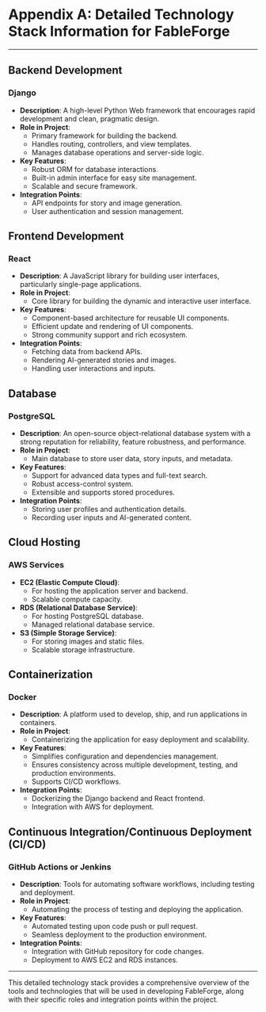 # Appendix A: Detailed Technology Stack Information for FableForge

---

## Backend Development

### Django
- **Description**: A high-level Python Web framework that encourages rapid development and clean, pragmatic design.
- **Role in Project**: 
  - Primary framework for building the backend.
  - Handles routing, controllers, and view templates.
  - Manages database operations and server-side logic.
- **Key Features**:
  - Robust ORM for database interactions.
  - Built-in admin interface for easy site management.
  - Scalable and secure framework.
- **Integration Points**:
  - API endpoints for story and image generation.
  - User authentication and session management.

## Frontend Development

### React
- **Description**: A JavaScript library for building user interfaces, particularly single-page applications.
- **Role in Project**: 
  - Core library for building the dynamic and interactive user interface.
- **Key Features**:
  - Component-based architecture for reusable UI components.
  - Efficient update and rendering of UI components.
  - Strong community support and rich ecosystem.
- **Integration Points**:
  - Fetching data from backend APIs.
  - Rendering AI-generated stories and images.
  - Handling user interactions and inputs.

## Database

### PostgreSQL
- **Description**: An open-source object-relational database system with a strong reputation for reliability, feature robustness, and performance.
- **Role in Project**: 
  - Main database to store user data, story inputs, and metadata.
- **Key Features**:
  - Support for advanced data types and full-text search.
  - Robust access-control system.
  - Extensible and supports stored procedures.
- **Integration Points**:
  - Storing user profiles and authentication details.
  - Recording user inputs and AI-generated content.

## Cloud Hosting

### AWS Services
- **EC2 (Elastic Compute Cloud)**:
  - For hosting the application server and backend.
  - Scalable compute capacity.
- **RDS (Relational Database Service)**:
  - For hosting PostgreSQL database.
  - Managed relational database service.
- **S3 (Simple Storage Service)**:
  - For storing images and static files.
  - Scalable storage infrastructure.

## Containerization

### Docker
- **Description**: A platform used to develop, ship, and run applications in containers.
- **Role in Project**: 
  - Containerizing the application for easy deployment and scalability.
- **Key Features**:
  - Simplifies configuration and dependencies management.
  - Ensures consistency across multiple development, testing, and production environments.
  - Supports CI/CD workflows.
- **Integration Points**:
  - Dockerizing the Django backend and React frontend.
  - Integration with AWS for deployment.

## Continuous Integration/Continuous Deployment (CI/CD)

### GitHub Actions or Jenkins
- **Description**: Tools for automating software workflows, including testing and deployment.
- **Role in Project**: 
  - Automating the process of testing and deploying the application.
- **Key Features**:
  - Automated testing upon code push or pull request.
  - Seamless deployment to the production environment.
- **Integration Points**:
  - Integration with GitHub repository for code changes.
  - Deployment to AWS EC2 and RDS instances.

---

This detailed technology stack provides a comprehensive overview of the tools and technologies that will be used in developing FableForge, along with their specific roles and integration points within the project.
